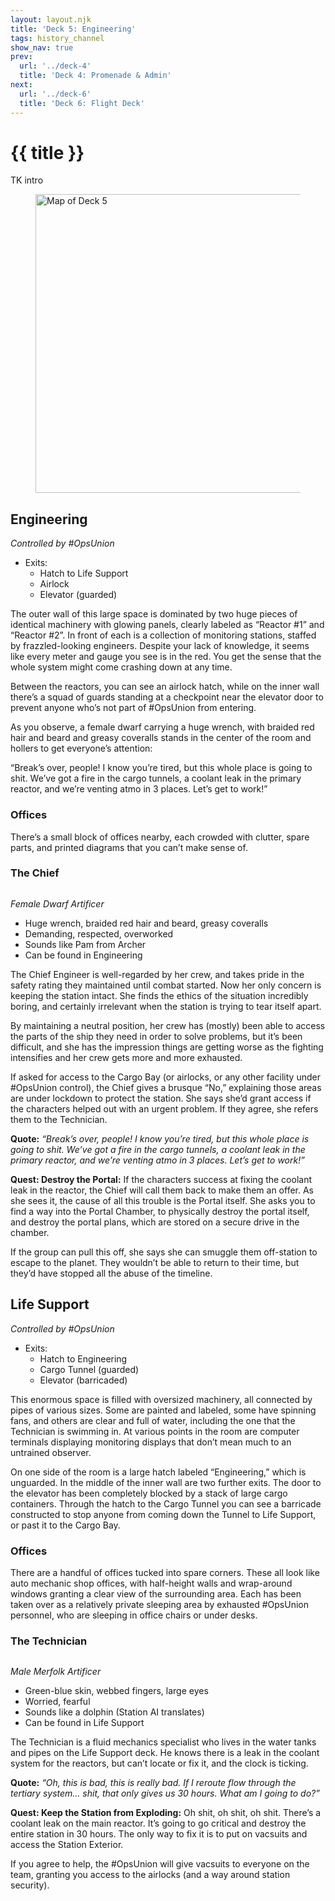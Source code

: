 ```yaml
---
layout: layout.njk
title: 'Deck 5: Engineering'
tags: history_channel
show_nav: true
prev:
  url: '../deck-4'
  title: 'Deck 4: Promenade & Admin'
next:
  url: '../deck-6'
  title: 'Deck 6: Flight Deck'
---
```


# {{ title }}

TK intro

<figure>
  <a href="/images/deck-05-labels@2490.webp">
    <img
      alt="Map of Deck 5"
      sizes="(min-width: 850px) 830px, 100vw"
      src="/images/deck-05-labels@830.webp"
      srcset="
        /images/deck-05-labels@830.webp 830w,
        /images/deck-05-labels@1660.webp 1660w,
        /images/deck-05-labels@2490.webp 2490w"
      width="830"
      height="478"
      />
  </a>
</figure>

## Engineering

_Controlled by #OpsUnion_

- Exits:
  - Hatch to Life Support
  - Airlock
  - Elevator (guarded)

The outer wall of this large space is dominated by two huge pieces of identical machinery with glowing panels, clearly labeled as “Reactor #1” and “Reactor #2”. In front of each is a collection of monitoring stations, staffed by frazzled-looking engineers. Despite your lack of knowledge, it seems like every meter and gauge you see is in the red. You get the sense that the whole system might come crashing down at any time.

Between the reactors, you can see an airlock hatch, while on the inner wall there’s a squad of guards standing at a checkpoint near the elevator door to prevent anyone who’s not part of #OpsUnion from entering.

As you observe, a female dwarf carrying a huge wrench, with braided red hair and beard and greasy coveralls stands in the center of the room and hollers to get everyone’s attention:

“Break’s over, people! I know you’re tired, but this whole place is going to shit. We’ve got a fire in the cargo tunnels, a coolant leak in the primary reactor, and we’re venting atmo in 3 places. Let’s get to work!”

### Offices

There’s a small block of offices nearby, each crowded with clutter, spare parts, and printed diagrams that you can’t make sense of.

### The Chief

<figure class="compendium-image-right npc-portrait">
  <div class="npc-portrait__inner">
    <img src="https://www.dndbeyond.com/Content/Skins/Waterdeep/images/characters/default-avatar-builder.png" alt="">
  </div>
</figure>

_Female Dwarf Artificer_

- Huge wrench, braided red hair and beard, greasy coveralls
- Demanding, respected, overworked
- Sounds like Pam from Archer
- Can be found in Engineering

The Chief Engineer is well-regarded by her crew, and takes pride in the safety rating they maintained until combat started. Now her only concern is keeping the station intact. She finds the ethics of the situation incredibly boring, and certainly irrelevant when the station is trying to tear itself apart.

By maintaining a neutral position, her crew has (mostly) been able to access the parts of the ship they need in order to solve problems, but it’s been difficult, and she has the impression things are getting worse as the fighting intensifies and her crew gets more and more exhausted.

If asked for access to the Cargo Bay (or airlocks, or any other facility under #OpsUnion control), the Chief gives a brusque “No,” explaining those areas are under lockdown to protect the station. She says she’d grant access if the characters helped out with an urgent problem. If they agree, she refers them to the Technician.

**Quote:** _“Break’s over, people! I know you’re tired, but this whole place is going to shit. We’ve got a fire in the cargo tunnels, a coolant leak in the primary reactor, and we’re venting atmo in 3 places. Let’s get to work!”_

<aside class="block-torn-paper">

**Quest: Destroy the Portal:** If the characters success at fixing the coolant leak in the reactor, the Chief will call them back to make them an offer. As she sees it, the cause of all this trouble is the Portal itself. She asks you to find a way into the Portal Chamber, to physically destroy the portal itself, and destroy the portal plans, which are stored on a secure drive in the chamber.

If the group can pull this off, she says she can smuggle them off-station to escape to the planet. They wouldn’t be able to return to their time, but they’d have stopped all the abuse of the timeline.

</aside>

## Life Support

_Controlled by #OpsUnion_

- Exits:
  - Hatch to Engineering
  - Cargo Tunnel (guarded)
  - Elevator (barricaded)

This enormous space is filled with oversized machinery, all connected by pipes of various sizes. Some are painted and labeled, some have spinning fans, and others are clear and full of water, including the one that the Technician is swimming in. At various points in the room are computer terminals displaying monitoring displays that don’t mean much to an untrained observer.

On one side of the room is a large hatch labeled “Engineering,” which is unguarded. In the middle of the inner wall are two further exits. The door to the elevator has been completely blocked by a stack of large cargo containers. Through the hatch to the Cargo Tunnel you can see a barricade constructed to stop anyone from coming down the Tunnel to Life Support, or past it to the Cargo Bay.

### Offices

There are a handful of offices tucked into spare corners. These all look like auto mechanic shop offices, with half-height walls and wrap-around windows granting a clear view of the surrounding area. Each has been taken over as a relatively private sleeping area by exhausted #OpsUnion personnel, who are sleeping in office chairs or under desks.

### The Technician

<figure class="compendium-image-right npc-portrait">
  <div class="npc-portrait__inner">
    <img src="https://www.dndbeyond.com/Content/Skins/Waterdeep/images/characters/default-avatar-builder.png" alt="">
  </div>
</figure>

_Male Merfolk Artificer_

- Green-blue skin, webbed fingers, large eyes
- Worried, fearful
- Sounds like a dolphin (Station AI translates)
- Can be found in Life Support

The Technician is a fluid mechanics specialist who lives in the water tanks and pipes on the Life Support deck. He knows there is a leak in the coolant system for the reactors, but can’t locate or fix it, and the clock is ticking.

**Quote:** _“Oh, this is bad, this is really bad. If I reroute flow through the tertiary system… shit, that only gives us 30 hours. What am I going to do?”_

<aside class="block-torn-paper">

**Quest: Keep the Station from Exploding:** Oh shit, oh shit, oh shit. There’s a coolant leak on the main reactor. It’s going to go critical and destroy the entire station in 30 hours. The only way to fix it is to put on vacsuits and access the Station Exterior.

If you agree to help, the #OpsUnion will give vacsuits to everyone on the team, granting you access to the airlocks (and a way around station security).

</aside>
